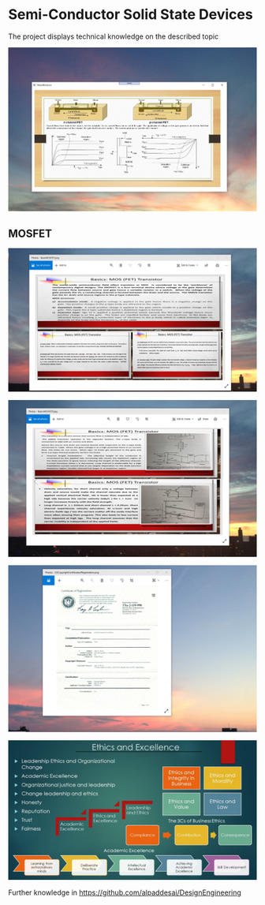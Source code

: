 # Semi-Conductor Solid State Devices

The project displays technical knowledge on the described topic

![image](FundamentalsSemiConductorDevices.png)

## MOSFET
![image](BasicsMOSFETI.jpg)

![image](BasicsMOSFETII.png)

![image](USCopyrightCertificate.png)

![image](Ethics.jpg)

Further knowledge in https://github.com/alpaddesai/DesignEngineering

